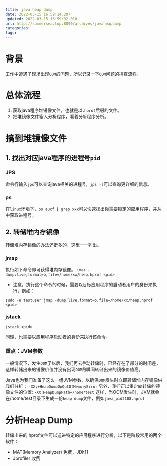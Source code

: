```yaml
---
title: java heap dump
date: 2022-03-15 16:59:14.297
updated: 2022-03-15 16:59:32.018
url: http://summersea.top:8090/archives/javaheapdump
categories: 
tags: 
---
```




# 背景

工作中遭遇了现场出现`OOM`的问题，所以记录一下`OOM`问题的排查流程。


# 总体流程

1. 获取java程序堆镜像文件，也就是以`.hprof`后缀的文件。
2. 把堆镜像文件塞入分析程序，看着分析程序分析。


# 搞到堆镜像文件


## 1. 找出对应java程序的进程号`pid`

### JPS

命令行输入`jps`可以查询java相关的进程号，`jps -l`可以查询更详细的信息。

### ps

在`linux`环境下，`ps auxf | grep xxx`可以快速找出你需要锁定的应用程序，并从中获取进程号。

## 2. 转储堆内存镜像

转储堆内存镜像的办法还挺多的，这里一一列出。

### jmap

执行如下命令即可获得堆内存镜像。
`jmap -dump:live,format=b,file=/home/xx/heap.hprof <pid>`

- 注意，执行这个命令的时候，需要以目标应用程序的启动者用户的身份来执行，例如：

`sudo -u testuser jmap -dump:live,format=b,file=/home/xx/heap.hprof <pid>`

### jstack

`jstack <pid>`

同理，也需要以应用程序启动者的身份来执行该命令。

### 重点：JVM参数

一般情况下，发生`OOM`了以后，我们再去手动转储时，已经存在了部分的时间差，这样转储出来的镜像价值并没有出现`OOM`的瞬间转储出来的镜像价值高。

Java也为我们准备了这么一组JVM参数，以确保`OOM`发生时立即转储堆内存镜像供我们分析：
`-XX:+HeapDumpOnOutOfMemoryError`
另外，我们可以重定向转储的镜像文件的位置:
`-XX:HeapDumpPath=/home/test`
这样，当OOM发生时，JVM就会在/home/test目录下生成一份`heap dump`文件，例如`java_pid2108.hprof`


# 分析Heap Dump

转储出来的.hprof文件可以送进特定的应用程序进行分析，以下是阶段常用的两个软件：

- MAT(Memory Analyzer)
免费，JDK11
- Jprofiler
收费

